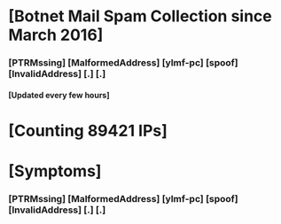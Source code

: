# [Botnet Mail Spam Collection since March 2016]
### [PTRMssing] [MalformedAddress] [ylmf-pc] [spoof] [InvalidAddress] [.] [.]
#### [Updated every few hours]

# [Counting 89421 IPs]

# [Symptoms] 
###   [PTRMssing] [MalformedAddress] [ylmf-pc] [spoof] [InvalidAddress] [.] [.]
